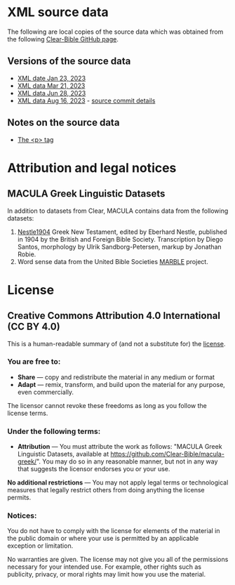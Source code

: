 # XML source data

The following are local copies of the source data which was obtained from the following [Clear-Bible GitHub page](https://github.com/Clear-Bible/macula-greek/tree/main/Nestle1904/lowfat).

## Versions of the source data
* [XML date Jan 23, 2023](xml/20230123/README.md)
* [XML data Mar 21, 2023](xml/20230321/README.md)
* [XML data Jun 28, 2023](xml/20230628/README.md)
* [XML data Aug 16, 2023](xml/20230816/README.md) - [source commit details](https://github.com/Clear-Bible/macula-greek/commit/0e0c2fbcd63d25270fe6ada8b662f8c06f291879)

## Notes on the source data

* [The \<p\> tag](notes/the_p_tag.md#readme)

# Attribution and legal notices

## MACULA Greek Linguistic Datasets

In addition to datasets from Clear, MACULA contains data from the following datasets:

1. [Nestle1904](https://github.com/biblicalhumanities/Nestle1904) Greek New Testament, edited by Eberhard Nestle, published in 1904 by the British and Foreign Bible Society. Transcription by Diego Santos, morphology by Ulrik Sandborg-Petersen, markup by Jonathan Robie.
2. Word sense data from the United Bible Societies [MARBLE](https://semanticdictionary.org/) project.

# License

## Creative Commons Attribution 4.0 International (CC BY 4.0)

This is a human-readable summary of (and not a substitute for) the [license](http://creativecommons.org/licenses/by/4.0/).

### You are free to:

 * **Share** — copy and redistribute the material in any medium or format
 * **Adapt** — remix, transform, and build upon the material
for any purpose, even commercially.

The licensor cannot revoke these freedoms as long as you follow the license terms.

### Under the following terms:

* **Attribution** — You must attribute the work as follows: "MACULA Greek Linguistic Datasets, available at https://github.com/Clear-Bible/macula-greek/". You may do so in any reasonable manner, but not in any way that suggests the licensor endorses you or your use.

**No additional restrictions** — You may not apply legal terms or technological measures that legally restrict others from doing anything the license permits.

### Notices:

You do not have to comply with the license for elements of the material in the public domain or where your use is permitted by an applicable exception or limitation.

No warranties are given. The license may not give you all of the permissions necessary for your intended use. For example, other rights such as publicity, privacy, or moral rights may limit how you use the material.
